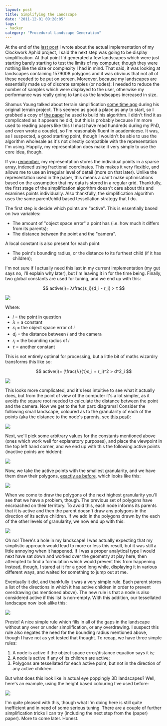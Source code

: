 ```yaml
---
layout: post
title: Simplifying the Landscape
date: '2011-12-01 09:28:05'
tags:
- hacker
category: "Procedural Landscape Generation"
---
```


At the end of the [last post] I wrote about the actual implementation of my Clockwork Aphid project, I said the next step was going to be display simplification. At that point I'd generated a few landscapes which were just starting barely starting to test the limits of my computer, though they were nothing like the size or complexity I had in mind. That said, it was looking at landscapes containing 1579008 polygons and it was obvious that not all of these needed to be put on screen. Moreover, because my landscapes are essentially made up of discrete samples (or nodes): I needed to reduce the number of samples which were displayed to the user, otherwise my performance was really going to tank as the landscapes increased in size. 

[last post]: /2010/10/22/now-in-eye-popping-3d

<!-- More -->

Shamus Young talked about terrain simplification [some time ago] during his original terrain project. This seemed as good a place as any to start, so I grabbed a copy of [the paper] he used to build his algorithm. I didn't find it as complicated as it appears he did, but this is probably because I'm more used to reading papers like this (I must have read hundreds during my PhD, and even wrote a couple), so I'm reasonably fluent in academicese. It was, as I suspected, a good starting point, though I wouldn't be able to use the algorithm wholesale as it's not directly compatible with the representation I'm using. Happily, my representation does make it very simple to use the core idea, though.

[some time ago]: http://www.shamusyoung.com/twentysidedtale/?p=142
[the paper]: http://citeseer.ist.psu.edu/viewdoc/summary?doi=10.1.1.14.4771

If you [remember], my representation stores the individual points in a sparse array, indexed using fractional coordinates. This makes it very flexible, and allows me to use an irregular level of detail (more on that later). Unlike the representation used in the paper, this means a can't make optimisations based on the assumption that my data is stored in a regular grid. Thankfully, the first stage of the simplification algorithm doesn't care about this and examines points individually. Also thankfully, the simplification algorithm uses the same parent/child based tessellation strategy that I do.

[remember]: /2010/10/19/youre-speaking-my-landscape-baby

The first step is decide which points are "active". This is essentially based on two variables: 

  * The amount of "object space error" a point has (i.e. how much it differs from its parents);
  * The distance between the point and the "camera".

A local constant is also present for each point: 

  * The point's bounding radius, or the distance to its furthest child (if it has children);

I'm not sure if I actually need this last in my current implementation (my gut says no, I'll explain why later), but I'm leaving it in for the time being. Finally, two global constants are used for tuning, and we end up with this: 

$$ active(i)= λ\frac{ε_i}{d_i - r_i} > τ $$

<noscript>
<img src="http://harveynick.files.wordpress.com/2011/12/simplificationequation21.png"/>
</noscript>

Where: 

  * _i_ = the point in question
  * _λ_ = a constant
  * _ε<sub>i</sub>_ = the object space error of _i_
  * _d<sub>i</sub>_ = the distance between _i_ and the camera
  * _r<sub>i</sub>_ = the bounding radius of _i_
  * _τ_ = another constant
  
This is not entirely optimal for processing, but a little bit of maths wizardry transforms this like so: 

$$ active(i)= (\frac{λ}{τ}ε_i + r_i)^2  > d^2_i $$

<noscript>
<img src="http://harveynick.files.wordpress.com/2011/12/simplificationequation31.png"/>
</noscript>

This looks more complicated, and it's less intuitive to see what it actually does, but from the point of view of the computer it's a lot simpler, as it avoids the square root needed to calculate the distance between the point and the camera. Now we get to the fun part: diagrams! Consider the following small landscape, coloured as to the granularity of each of the points (aka the distance to the node's parents, see [this post]):

[this post]: /2010/10/22/fractal-errata

![](http://harveynick.files.wordpress.com/2011/12/allpoints.jpg)

Next, we'll pick some arbitrary values for the constants mentioned above (ones which work well for explanatory purposes), and place the viewpoint in the top left hand corner, and we end up with this the following active points (inactive points are hidden): 

![](http://harveynick.files.wordpress.com/2011/12/activepoints.jpg)

Now, we take the active points with the smallest granularity, and we have them draw their polygons, [exactly as before], which looks like this: 

[exactly as before]: /2010/10/22/now-in-eye-popping-3d

![](http://harveynick.files.wordpress.com/2011/12/smallestpolygons.jpg)

When we come to draw the polygons of the next highest granularity you'll see that we have a problem, though. The previous set of polygons have encroached on their territory. To avoid this, each node informs its parents that it is active and then the parent doesn't draw any polygons in the direction of its active children. If we add in the polygons drawn by the each of the other levels of granularity, we now end up with this: 

![](http://harveynick.files.wordpress.com/2011/12/filledpolygons.jpg)

Oh no! There's a hole in my landscape! I was actually expecting that my simplistic approach would lead to more or less this result, but it was still a little annoying when it happened. If I was a proper analytical type I would next have sat down and worked over the geometry at play here, then attempted to find a formulation which would prevent this from happening. Instead, though, I stared at it for a good long while, displaying it in various different ways, and waited for something to jump out at me.

Eventually it did, and thankfully it was a very simple rule. Each parent stores a list of the directions in which it has active children in order to prevent overdrawing (as mentioned above). The new rule is that a node is also considered active if this list is non-empty. With this addition, our tessellated landscape now look alike this:

![](http://harveynick.files.wordpress.com/2011/12/backfilledpolygons.jpg)

Presto! A nice simple rule which fills in all of the gaps in the landscape without any over or under simplification, or any overdrawing. I suspect this rule also negates the need for the bounding radius mentioned above, though I have not as yet tested that thought. To recap, we have three simple rules: 

  1. A node is active if the object space error/distance equation says it is;
  2. A node is active if any of its children are active;
  3. Polygons are tessellated for each active point, but not in the direction of any active children.

But what does this look like in actual eye poppingly 3D landscapes? Well, here's an example, using the height based colouring I've used before: 

![](http://harveynick.files.wordpress.com/2011/12/simplifiedlandscape.jpg) 

I'm quite pleased with this, though what I'm doing here is still quite inefficient and in need of some serious tuning. There are a couple of further simplification tricks I can try (including the next step from the (paper) paper). More to come later. Honest.
